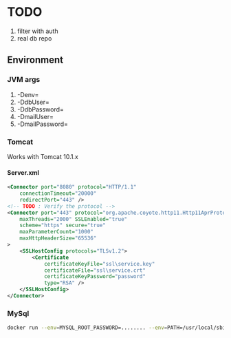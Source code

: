 # TODO

1. filter with auth
1. real db repo

## Environment

### JVM args
1. -Denv=
1. -DdbUser=
1. -DdbPassword=
1. -DmailUser=
1. -DmailPassword=

### Tomcat

Works with Tomcat 10.1.x

#### Server.xml

``` xml
<Connector port="8080" protocol="HTTP/1.1"
    connectionTimeout="20000"
    redirectPort="443" />
<!-- TODO : Verify the protocol -->
<Connector port="443" protocol="org.apache.coyote.http11.Http11AprProtocol"
    maxThreads="2000" SSLEnabled="true"
    scheme="https" secure="true"
    maxParameterCount="1000"
    maxHttpHeaderSize="65536"
>
    <SSLHostConfig protocols="TLSv1.2">
        <Certificate 
            certificateKeyFile="ssl\service.key"
            certificateFile="ssl\service.crt"
            certificateKeyPassword="password"
            type="RSA" />
    </SSLHostConfig>
</Connector>

```

### MySql

``` bash
docker run --env=MYSQL_ROOT_PASSWORD=........ --env=PATH=/usr/local/sbin:/usr/local/bin:/usr/sbin:/usr/bin:/sbin:/bin --env=GOSU_VERSION=1.16 --env=MYSQL_MAJOR=innovation --env=MYSQL_VERSION=8.1.0-1.el8 --env=MYSQL_SHELL_VERSION=8.0.34-1.el8 --volume=/var/lib/mysql -p 3306:3306 -p 33060:33060 --runtime=runc -d mysql:latest
```